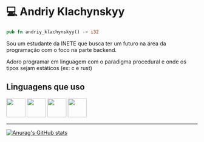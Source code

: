 # 💻 Andriy Klachynskyy

```rs
pub fn andriy_klachynskyy() -> i32
```

Sou um estudante da INETE que busca ter um futuro na área da programação com o foco na parte backend.

Adoro programar em linguagem com o paradigma procedural e onde os tipos sejam estáticos (ex: c e rust)

## Linguagens que uso

<div>
    <img src="https://foundation.rust-lang.org/img/rust-logo-blk.svg](https://www.rust-lang.org/logos/rust-logo-256x256.png" width="50px" />
    <img src="https://cdn.jsdelivr.net/gh/devicons/devicon@latest/icons/c/c-original.svg"  width="50px" />
    <img src="https://cdn.jsdelivr.net/gh/devicons/devicon@latest/icons/csharp/csharp-original.svg" width="50px" />
    <img src="https://cdn.jsdelivr.net/gh/devicons/devicon@latest/icons/typescript/typescript-original.svg" width="50px" />          
</div>

-----------------------------------------------------------------------------

[![Anurag's GitHub stats](https://github-readme-stats.vercel.app/api?username=AndriyKlachynskyy&show_icons=true&theme=dark)](https://github.com/anuraghazra/github-readme-stats)
